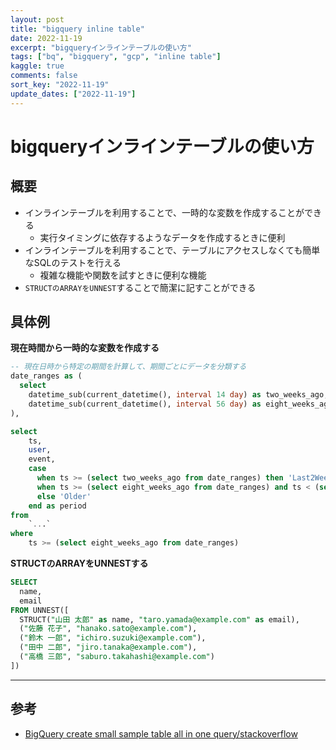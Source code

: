 ```yaml
---
layout: post
title: "bigquery inline table"
date: 2022-11-19
excerpt: "bigqueryインラインテーブルの使い方"
tags: ["bq", "bigquery", "gcp", "inline table"]
kaggle: true
comments: false
sort_key: "2022-11-19"
update_dates: ["2022-11-19"]
---
```


# bigqueryインラインテーブルの使い方

## 概要
 - インラインテーブルを利用することで、一時的な変数を作成することができる
   - 実行タイミングに依存するようなデータを作成するときに便利
 - インラインテーブルを利用することで、テーブルにアクセスしなくても簡単なSQLのテストを行える
   - 複雑な機能や関数を試すときに便利な機能
 - `STRUCTのARRAYをUNNEST`することで簡潔に記すことができる

## 具体例

**現在時間から一時的な変数を作成する**
```sql
-- 現在日時から特定の期間を計算して、期間ごとにデータを分類する
date_ranges as (
  select
    datetime_sub(current_datetime(), interval 14 day) as two_weeks_ago,  -- 2週間前
    datetime_sub(current_datetime(), interval 56 day) as eight_weeks_ago  -- 8週間前
),

select
    ts,
    user,
    event,
    case
      when ts >= (select two_weeks_ago from date_ranges) then 'Last2Weeks'
      when ts >= (select eight_weeks_ago from date_ranges) and ts < (select two_weeks_ago from date_ranges) then '2WeeksTo8WeeksAgo'
      else 'Older'
    end as period
from
    `...`
where
    ts >= (select eight_weeks_ago from date_ranges)
```

**STRUCTのARRAYをUNNESTする**
```sql
SELECT
  name,
  email
FROM UNNEST([
  STRUCT("山田 太郎" as name, "taro.yamada@example.com" as email),
  ("佐藤 花子", "hanako.sato@example.com"),
  ("鈴木 一郎", "ichiro.suzuki@example.com"),
  ("田中 二郎", "jiro.tanaka@example.com"),
  ("高橋 三郎", "saburo.takahashi@example.com")
])
```

---

## 参考
 - [BigQuery create small sample table all in one query/stackoverflow](https://stackoverflow.com/questions/58121195/bigquery-create-small-sample-table-all-in-one-query)
